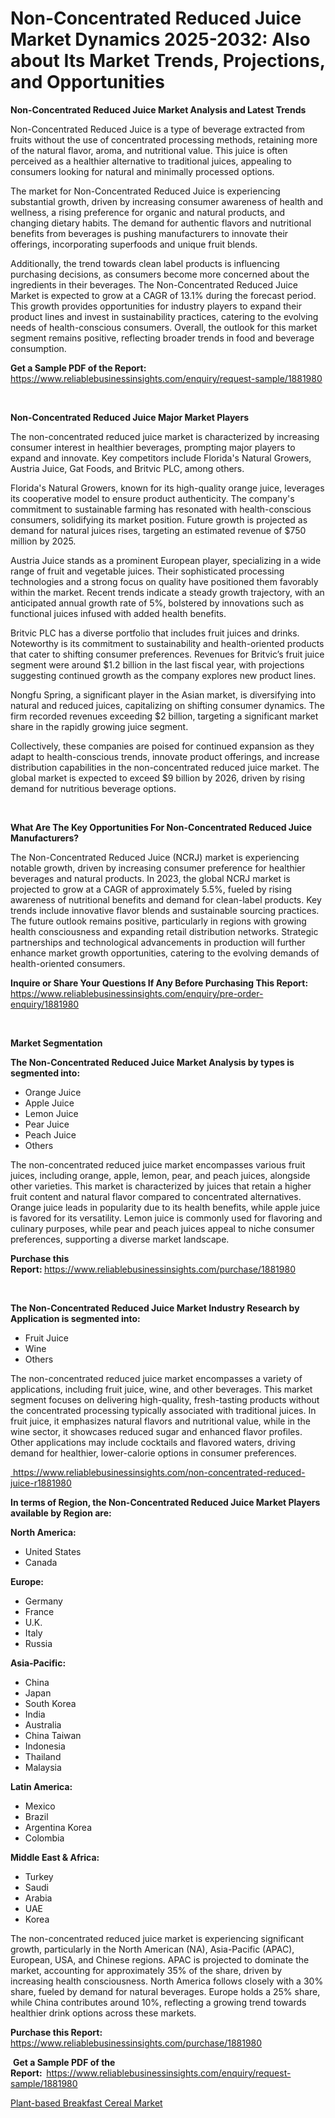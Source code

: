 <p><h1>Non-Concentrated Reduced Juice Market Dynamics 2025-2032: Also about Its Market Trends, Projections, and Opportunities</h1></p><p><strong>Non-Concentrated Reduced Juice Market Analysis and Latest Trends</strong></p>
<p><p>Non-Concentrated Reduced Juice is a type of beverage extracted from fruits without the use of concentrated processing methods, retaining more of the natural flavor, aroma, and nutritional value. This juice is often perceived as a healthier alternative to traditional juices, appealing to consumers looking for natural and minimally processed options. </p><p>The market for Non-Concentrated Reduced Juice is experiencing substantial growth, driven by increasing consumer awareness of health and wellness, a rising preference for organic and natural products, and changing dietary habits. The demand for authentic flavors and nutritional benefits from beverages is pushing manufacturers to innovate their offerings, incorporating superfoods and unique fruit blends. </p><p>Additionally, the trend towards clean label products is influencing purchasing decisions, as consumers become more concerned about the ingredients in their beverages. The Non-Concentrated Reduced Juice Market is expected to grow at a CAGR of 13.1% during the forecast period. This growth provides opportunities for industry players to expand their product lines and invest in sustainability practices, catering to the evolving needs of health-conscious consumers. Overall, the outlook for this market segment remains positive, reflecting broader trends in food and beverage consumption.</p></p>
<p><strong>Get a Sample PDF of the Report:&nbsp;</strong> <a href="https://www.reliablebusinessinsights.com/enquiry/request-sample/1881980?utm_campaign=2245&utm_medium=2&utm_source=Github&utm_content=ia&utm_term=15022025&utm_id=non-concentrated-reduced-juice">https://www.reliablebusinessinsights.com/enquiry/request-sample/1881980</a></p>
<p>&nbsp;</p>
<p><strong>Non-Concentrated Reduced Juice Major Market Players</strong></p>
<p><p>The non-concentrated reduced juice market is characterized by increasing consumer interest in healthier beverages, prompting major players to expand and innovate. Key competitors include Florida's Natural Growers, Austria Juice, Gat Foods, and Britvic PLC, among others. </p><p>Florida's Natural Growers, known for its high-quality orange juice, leverages its cooperative model to ensure product authenticity. The company's commitment to sustainable farming has resonated with health-conscious consumers, solidifying its market position. Future growth is projected as demand for natural juices rises, targeting an estimated revenue of $750 million by 2025.</p><p>Austria Juice stands as a prominent European player, specializing in a wide range of fruit and vegetable juices. Their sophisticated processing technologies and a strong focus on quality have positioned them favorably within the market. Recent trends indicate a steady growth trajectory, with an anticipated annual growth rate of 5%, bolstered by innovations such as functional juices infused with added health benefits.</p><p>Britvic PLC has a diverse portfolio that includes fruit juices and drinks. Noteworthy is its commitment to sustainability and health-oriented products that cater to shifting consumer preferences. Revenues for Britvic’s fruit juice segment were around $1.2 billion in the last fiscal year, with projections suggesting continued growth as the company explores new product lines.</p><p>Nongfu Spring, a significant player in the Asian market, is diversifying into natural and reduced juices, capitalizing on shifting consumer dynamics. The firm recorded revenues exceeding $2 billion, targeting a significant market share in the rapidly growing juice segment.</p><p>Collectively, these companies are poised for continued expansion as they adapt to health-conscious trends, innovate product offerings, and increase distribution capabilities in the non-concentrated reduced juice market. The global market is expected to exceed $9 billion by 2026, driven by rising demand for nutritious beverage options.</p></p>
<p>&nbsp;</p>
<p><strong>What Are The Key Opportunities For Non-Concentrated Reduced Juice Manufacturers?</strong></p>
<p><p>The Non-Concentrated Reduced Juice (NCRJ) market is experiencing notable growth, driven by increasing consumer preference for healthier beverages and natural products. In 2023, the global NCRJ market is projected to grow at a CAGR of approximately 5.5%, fueled by rising awareness of nutritional benefits and demand for clean-label products. Key trends include innovative flavor blends and sustainable sourcing practices. The future outlook remains positive, particularly in regions with growing health consciousness and expanding retail distribution networks. Strategic partnerships and technological advancements in production will further enhance market growth opportunities, catering to the evolving demands of health-oriented consumers.</p></p>
<p><strong>Inquire or Share Your Questions If Any Before Purchasing This Report:</strong> <a href="https://www.reliablebusinessinsights.com/enquiry/pre-order-enquiry/1881980?utm_campaign=2245&utm_medium=2&utm_source=Github&utm_content=ia&utm_term=15022025&utm_id=non-concentrated-reduced-juice">https://www.reliablebusinessinsights.com/enquiry/pre-order-enquiry/1881980</a></p>
<p>&nbsp;</p>
<p><strong>Market Segmentation</strong></p>
<p><strong>The Non-Concentrated Reduced Juice Market Analysis by types is segmented into:</strong></p>
<p><ul><li>Orange Juice</li><li>Apple Juice</li><li>Lemon Juice</li><li>Pear Juice</li><li>Peach Juice</li><li>Others</li></ul></p>
<p><p>The non-concentrated reduced juice market encompasses various fruit juices, including orange, apple, lemon, pear, and peach juices, alongside other varieties. This market is characterized by juices that retain a higher fruit content and natural flavor compared to concentrated alternatives. Orange juice leads in popularity due to its health benefits, while apple juice is favored for its versatility. Lemon juice is commonly used for flavoring and culinary purposes, while pear and peach juices appeal to niche consumer preferences, supporting a diverse market landscape.</p></p>
<p><strong>Purchase this Report:&nbsp;</strong><a href="https://www.reliablebusinessinsights.com/purchase/1881980?utm_campaign=2245&utm_medium=2&utm_source=Github&utm_content=ia&utm_term=15022025&utm_id=non-concentrated-reduced-juice">https://www.reliablebusinessinsights.com/purchase/1881980</a></p>
<p>&nbsp;</p>
<p><strong>The Non-Concentrated Reduced Juice Market Industry Research by Application is segmented into:</strong></p>
<p><ul><li>Fruit Juice</li><li>Wine</li><li>Others</li></ul></p>
<p><p>The non-concentrated reduced juice market encompasses a variety of applications, including fruit juice, wine, and other beverages. This market segment focuses on delivering high-quality, fresh-tasting products without the concentrated processing typically associated with traditional juices. In fruit juice, it emphasizes natural flavors and nutritional value, while in the wine sector, it showcases reduced sugar and enhanced flavor profiles. Other applications may include cocktails and flavored waters, driving demand for healthier, lower-calorie options in consumer preferences.</p></p>
<p><a href="https://www.reliablebusinessinsights.com/non-concentrated-reduced-juice-r1881980?utm_campaign=2245&utm_medium=2&utm_source=Github&utm_content=ia&utm_term=15022025&utm_id=non-concentrated-reduced-juice">&nbsp;https://www.reliablebusinessinsights.com/non-concentrated-reduced-juice-r1881980</a></p>
<p><strong>In terms of Region, the Non-Concentrated Reduced Juice Market Players available by Region are:</strong></p>
<p>
    <p> <strong> North America: </strong>
        <ul>
            <li>United States</li>
            <li>Canada</li>
        </ul>
        </p> 
    <p> <strong> Europe: </strong>
        <ul>
            <li>Germany</li>
            <li>France</li>
            <li>U.K.</li>
            <li>Italy</li>
            <li>Russia</li>
        </ul>
        </p> 
    <p> <strong> Asia-Pacific: </strong>
        <ul>
            <li>China</li>
            <li>Japan</li>
            <li>South Korea</li>
            <li>India</li>
            <li>Australia</li>
            <li>China Taiwan</li>
            <li>Indonesia</li>
            <li>Thailand</li>
            <li>Malaysia</li>
        </ul>
        </p> 
    <p> <strong> Latin America: </strong>
        <ul>
            <li>Mexico</li>
            <li>Brazil</li>
            <li>Argentina Korea</li>
            <li>Colombia</li>
        </ul>
        </p> 
    <p> <strong> Middle East & Africa: </strong>
        <ul>
            <li>Turkey</li>
            <li>Saudi</li>
            <li>Arabia</li>
            <li>UAE</li>
            <li>Korea</li>
        </ul>
    </p>
    </p>
<p><p>The non-concentrated reduced juice market is experiencing significant growth, particularly in the North American (NA), Asia-Pacific (APAC), European, USA, and Chinese regions. APAC is projected to dominate the market, accounting for approximately 35% of the share, driven by increasing health consciousness. North America follows closely with a 30% share, fueled by demand for natural beverages. Europe holds a 25% share, while China contributes around 10%, reflecting a growing trend towards healthier drink options across these markets.</p></p>
<p><strong>Purchase this Report: </strong><a href="https://www.reliablebusinessinsights.com/purchase/1881980?utm_campaign=2245&utm_medium=2&utm_source=Github&utm_content=ia&utm_term=15022025&utm_id=non-concentrated-reduced-juice">https://www.reliablebusinessinsights.com/purchase/1881980</a></p>
<p>&nbsp;<strong>Get a Sample PDF of the Report:&nbsp;&nbsp;</strong><a href="https://www.reliablebusinessinsights.com/enquiry/request-sample/1881980?utm_campaign=2245&utm_medium=2&utm_source=Github&utm_content=ia&utm_term=15022025&utm_id=non-concentrated-reduced-juice">https://www.reliablebusinessinsights.com/enquiry/request-sample/1881980</a></p>
<p><strong></strong></p>
<p><p><a href="https://github.com/rileymgdorcas/Market-Research-Report-List-1/blob/main/plant-based-breakfast-cereal-market.md?utm_campaign=2245&utm_medium=2&utm_source=Github&utm_content=ia&utm_term=15022025&utm_id=non-concentrated-reduced-juice">Plant-based Breakfast Cereal Market</a></p></p>